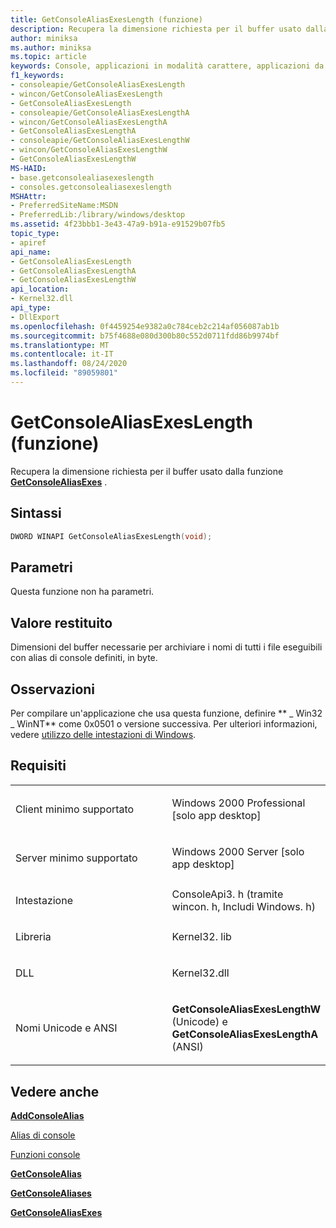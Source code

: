 ```yaml
---
title: GetConsoleAliasExesLength (funzione)
description: Recupera la dimensione richiesta per il buffer usato dalla funzione GetConsoleAliasExes.
author: miniksa
ms.author: miniksa
ms.topic: article
keywords: Console, applicazioni in modalità carattere, applicazioni da riga di comando, applicazioni Terminal, API console
f1_keywords:
- consoleapie/GetConsoleAliasExesLength
- wincon/GetConsoleAliasExesLength
- GetConsoleAliasExesLength
- consoleapie/GetConsoleAliasExesLengthA
- wincon/GetConsoleAliasExesLengthA
- GetConsoleAliasExesLengthA
- consoleapie/GetConsoleAliasExesLengthW
- wincon/GetConsoleAliasExesLengthW
- GetConsoleAliasExesLengthW
MS-HAID:
- base.getconsolealiasexeslength
- consoles.getconsolealiasexeslength
MSHAttr:
- PreferredSiteName:MSDN
- PreferredLib:/library/windows/desktop
ms.assetid: 4f23bbb1-3e43-47a9-b91a-e91529b07fb5
topic_type:
- apiref
api_name:
- GetConsoleAliasExesLength
- GetConsoleAliasExesLengthA
- GetConsoleAliasExesLengthW
api_location:
- Kernel32.dll
api_type:
- DllExport
ms.openlocfilehash: 0f4459254e9382a0c784ceb2c214af056087ab1b
ms.sourcegitcommit: b75f4688e080d300b80c552d0711fdd86b9974bf
ms.translationtype: MT
ms.contentlocale: it-IT
ms.lasthandoff: 08/24/2020
ms.locfileid: "89059801"
---
```

# <a name="getconsolealiasexeslength-function"></a>GetConsoleAliasExesLength (funzione)


Recupera la dimensione richiesta per il buffer usato dalla funzione [**GetConsoleAliasExes**](getconsolealiasexes.md) .

<a name="syntax"></a>Sintassi
------

```C
DWORD WINAPI GetConsoleAliasExesLength(void);
```

<a name="parameters"></a>Parametri
----------

Questa funzione non ha parametri.

<a name="return-value"></a>Valore restituito
------------

Dimensioni del buffer necessarie per archiviare i nomi di tutti i file eseguibili con alias di console definiti, in byte.

<a name="remarks"></a>Osservazioni
-------

Per compilare un'applicazione che usa questa funzione, definire ** \_ Win32 \_ WinNT** come 0x0501 o versione successiva. Per ulteriori informazioni, vedere [utilizzo delle intestazioni di Windows](https://msdn.microsoft.com/library/windows/desktop/aa383745).

<a name="requirements"></a>Requisiti
------------

<table>
<colgroup>
<col width="50%" />
<col width="50%" />
</colgroup>
<tbody>
<tr class="odd">
<td><p>Client minimo supportato</p></td>
<td><p>Windows 2000 Professional [solo app desktop]</p></td>
</tr>
<tr class="even">
<td><p>Server minimo supportato</p></td>
<td><p>Windows 2000 Server [solo app desktop]</p></td>
</tr>
<tr class="odd">
<td><p>Intestazione</p></td>
<td>ConsoleApi3. h (tramite wincon. h, Includi Windows. h)</td>
</tr>
<tr class="even">
<td><p>Libreria</p></td>
<td>Kernel32. lib</td>
</tr>
<tr class="odd">
<td><p>DLL</p></td>
<td>Kernel32.dll</td>
</tr>
<tr class="even">
<td><p>Nomi Unicode e ANSI</p></td>
<td><p><strong>GetConsoleAliasExesLengthW</strong> (Unicode) e <strong>GetConsoleAliasExesLengthA</strong> (ANSI)</p></td>
</tr>
<tr class="odd">
</tr>
<tr class="even">
</tr>
<tr class="odd">
</tr>
<tr class="even">
</tr>
</tbody>
</table>

## <a name="span-idsee_alsospansee-also"></a><span id="see_also"></span>Vedere anche


[**AddConsoleAlias**](addconsolealias.md)

[Alias di console](console-aliases.md)

[Funzioni console](console-functions.md)

[**GetConsoleAlias**](getconsolealias.md)

[**GetConsoleAliases**](getconsolealiases.md)

[**GetConsoleAliasExes**](getconsolealiasexes.md)

 

 




